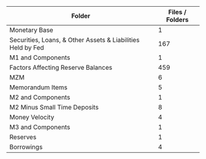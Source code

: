 | Folder                                                      |   Files / Folders |
|-------------------------------------------------------------|-------------------|
| Monetary Base                                               |                 1 |
| Securities, Loans, & Other Assets & Liabilities Held by Fed |               167 |
| M1 and Components                                           |                 1 |
| Factors Affecting Reserve Balances                          |               459 |
| MZM                                                         |                 6 |
| Memorandum Items                                            |                 5 |
| M2 and Components                                           |                 1 |
| M2 Minus Small Time Deposits                                |                 8 |
| Money Velocity                                              |                 4 |
| M3 and Components                                           |                 1 |
| Reserves                                                    |                 1 |
| Borrowings                                                  |                 4 |